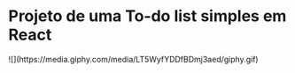 <h1>Projeto de uma To-do list simples em React</h1>
![](https://media.giphy.com/media/LT5WyfYDDfBDmj3aed/giphy.gif)
